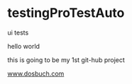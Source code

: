 # testingProTestAuto
ui tests

hello world

this is going to be my 1st git-hub project

www.dosbuch.com